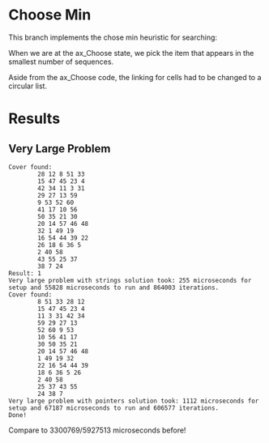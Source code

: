 # Choose Min

This branch implements the chose min heuristic for searching:

When we are at the ax_Choose state, we pick the item that appears in the smallest 
number of sequences.

Aside from the ax_Choose code, the linking for cells had to be changed to a circular list.

# Results

## Very Large Problem

```
Cover found:
        28 12 8 51 33
        15 47 45 23 4
        42 34 11 3 31
        29 27 13 59
        9 53 52 60
        41 17 10 56
        50 35 21 30
        20 14 57 46 48
        32 1 49 19
        16 54 44 39 22
        26 18 6 36 5
        2 40 58
        43 55 25 37
        38 7 24
Result: 1
Very large problem with strings solution took: 255 microseconds for setup and 55828 microseconds to run and 864003 iterations.
Cover found:
        8 51 33 28 12
        15 47 45 23 4
        11 3 31 42 34
        59 29 27 13
        52 60 9 53
        10 56 41 17
        30 50 35 21
        20 14 57 46 48
        1 49 19 32
        22 16 54 44 39
        18 6 36 5 26
        2 40 58
        25 37 43 55
        24 38 7
Very large problem with pointers solution took: 1112 microseconds for setup and 67187 microseconds to run and 606577 iterations.
Done!
```
Compare to 3300769/5927513 microseconds before!
                  
